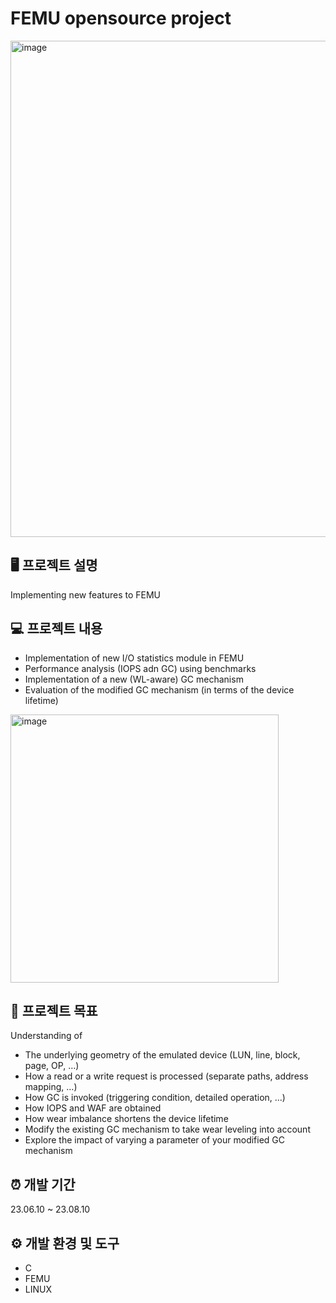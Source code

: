 # FEMU opensource project

<img width="794" alt="image" src="https://github.com/sh3866/data_analytics_project/assets/86151442/d225ec88-615b-4b7b-aafb-e104202cbc50">

## 🖥️ 프로젝트 설명
Implementing new features to FEMU

## 💻 프로젝트 내용
- Implementation of new I/O statistics module in FEMU
- Performance analysis (IOPS adn GC) using benchmarks
- Implementation of a new (WL-aware) GC mechanism
- Evaluation of the modified GC mechanism (in terms of the device lifetime)

<img width="429" alt="image" src="https://github.com/sh3866/data_analytics_project/assets/86151442/6d0c2d1b-213a-4625-a77e-f48a6fb77351">

## 🥅 프로젝트 목표
Understanding of
- The underlying geometry of the emulated device (LUN, line, block, page, OP, …)
- How a read or a write request is processed (separate paths, address mapping, …)
- How GC is invoked (triggering condition, detailed operation, …)
- How IOPS and WAF are obtained
- How wear imbalance shortens the device lifetime
- Modify the existing GC mechanism to take wear leveling into account
- Explore the impact of varying a parameter of your modified GC mechanism

## ⏰ 개발 기간
23.06.10 ~ 23.08.10

## ⚙️ 개발 환경 및 도구
- C
- FEMU
- LINUX

